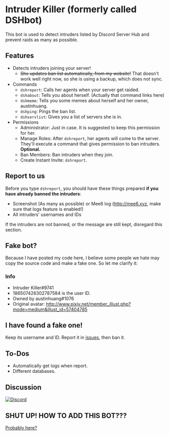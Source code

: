 # Intruder Killer (formerly called DSHbot)
This bot is used to detect intruders listed by Discord Server Hub and prevent raids as many as possible.

## Features
* Detects intruders joining your server!
  * ~~She updates ban list automatically, from my website!~~ That doesn't work well right now, so she is using a backup, which does not sync.
* Commands
  * `dshreport`: Calls her agents when your server get raided.
  * `dshabout`: Tells you about herself. (Actually that command links here)
  * `dshmeme`: Tells you some memes about herself and her owner, austinhuang.
  * `dshping`: Pings the ban list.
  * `dshservlist`: Gives you a list of servers she is in.
* Permissions
  * Administrator: Just in case. It is suggested to keep this permission for her.
  * Manage Roles: After `dshreport`, her agents will come to the server. They'll execute a command that gives permission to ban intruders. **Optional.**
  * Ban Members: Ban intruders when they join.
  * Create Instant Invite: `dshreport`.

## Report to us
Before you type `dshreport`, you should have these things prepared **if you have already banned the intruders**:
* Screenshot (As many as possible) or Mee6 log (http://mee6.xyz, make sure that logs feature is enabled!)
* All intruders' usernames and IDs

If the intruders are not banned, or the message are still kept, disregard this section.

## Fake bot?
Because I have posted my code here, I believe some people we hate may copy the source code and make a fake one. So let me clarify it:

### Info
* Intruder Killer#9741
* 186507426302787584 is the user ID.
* Owned by austinhuang#1076
* Original avatar: http://www.pixiv.net/member_illust.php?mode=medium&illust_id=57404785

## I have found a fake one!
Keep its username and ID. Report it in [issues](https://github.com/austinhuang0131/Intruder-Killer/issues), then ban it.

## To-Dos
* Automatically get logs when report.
* Different databases.

## Discussion
[![Discord](https://discordapp.com/api/servers/188752295108935680/widget.png?style=banner2)](http://discord.gg/013MqTM1p1qm52VcZ)

## SHUT UP! HOW TO ADD THIS BOT???
[Probably here?](https://discordapp.com/oauth2/authorize?client_id=186507386981318657&scope=bot&permissions=268435469&response_type=code&redirect_uri=https://github.com/austinhuang0131/Intruder-Killer)
